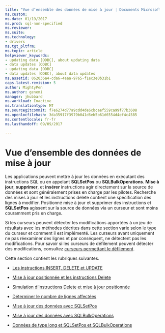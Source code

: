 ```yaml
---
title: "Vue d’ensemble des données de mise à jour | Documents Microsoft"
ms.custom: 
ms.date: 01/19/2017
ms.prod: sql-non-specified
ms.reviewer: 
ms.suite: 
ms.technology:
- drivers
ms.tgt_pltfrm: 
ms.topic: article
helpviewer_keywords:
- updating data [ODBC], about updating data
- data updates [ODBC]
- updating data [ODBC]
- data updates [ODBC], about data updates
ms.assetid: 062036a4-cda6-4aaa-9765-f1ec3e0b31b1
caps.latest.revision: 5
author: MightyPen
ms.author: genemi
manager: jhubbard
ms.workload: Inactive
ms.translationtype: MT
ms.sourcegitcommit: f7e6274d77a9cdd4de6cbcaef559ca99f77b3608
ms.openlocfilehash: 3da35917f3979b041d6eb5b61d6554d4ef4c4585
ms.contentlocale: fr-fr
ms.lasthandoff: 09/09/2017

---
```

# <a name="updating-data-overview"></a>Vue d’ensemble des données de mise à jour
Les applications peuvent mettre à jour les données en exécutant des instructions SQL ou en appelant **SQLSetPos** ou **SQLBulkOperations**. **Mise à jour**, **supprimer**, et **insérer** instructions agir directement sur la source de données et sont généralement prises en charge par les pilotes. Recherche des mises à jour et les instructions delete contient une spécification des lignes à modifier. Positionné mise à jour et supprimer des instructions et **SQLSetPos** agissent sur la source de données via un curseur et sont moins couramment pris en charge.  
  
 Si les curseurs peuvent détecter les modifications apportées à un jeu de résultats avec les méthodes décrites dans cette section varie selon le type du curseur et comment il est implémenté. Les curseurs avant uniquement ne pas réexaminer des lignes et par conséquent, ne détectent pas les modifications. Pour savoir si les curseurs de défilement peuvent détecter des modifications, consultez [curseurs permettant le défilement](../../../odbc/reference/develop-app/scrollable-cursors.md).  
  
 Cette section contient les rubriques suivantes.  
  
-   [Les instructions INSERT, DELETE et UPDATE](../../../odbc/reference/develop-app/update-delete-and-insert-statements.md)  
  
-   [Mise à jour positionnée et les instructions Delete](../../../odbc/reference/develop-app/positioned-update-and-delete-statements.md)  
  
-   [Simulation d’instructions Delete et mise à jour positionnée](../../../odbc/reference/develop-app/simulating-positioned-update-and-delete-statements.md)  
  
-   [Déterminer le nombre de lignes affectées](../../../odbc/reference/develop-app/determining-the-number-of-affected-rows.md)  
  
-   [Mise à jour des données avec SQLSetPos](../../../odbc/reference/develop-app/updating-data-with-sqlsetpos.md)  
  
-   [Mise à jour des données avec SQLBulkOperations](../../../odbc/reference/develop-app/updating-data-with-sqlbulkoperations.md)  
  
-   [Données de type long et SQLSetPos et SQLBulkOperations](../../../odbc/reference/develop-app/long-data-and-sqlsetpos-and-sqlbulkoperations.md)

